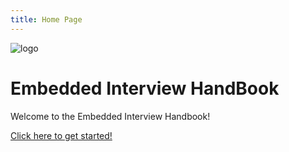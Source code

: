 ```yaml
---
title: Home Page
---
```

<p style={{textAlign: 'center'}}>

![logo](https://walkerdine.github.io/embedded-interview-handbook/img/logo.png)

# Embedded Interview HandBook

Welcome to the Embedded Interview Handbook!

[Click here to get started!](https://walkerdine.github.io/embedded-interview-handbook/docs/intro)


</p>